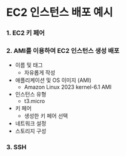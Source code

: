 # EC2 인스턴스 배포 예시

### 1. EC2 키 페어

### 2. AMI를 이용하여 EC2 인스턴스 생성 배포
- 이름 및 태그
    - 자유롭게 작성
- 애플리케이션 및 OS 이미지 (AMI)
    - Amazon Linux 2023 kernel-6.1 AMI
- 인스턴스 유형
    - t3.micro
- 키 페어
    - 생성한 키 페어 선택
- 네트워크 설정
- 스토리지 구성

### 3. SSH 